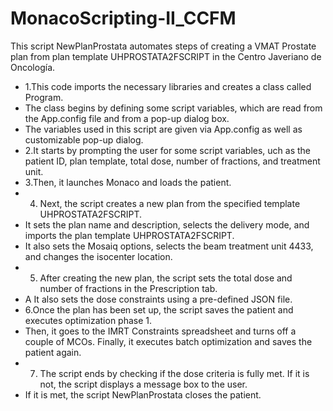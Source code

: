 # MonacoScripting-II_CCFM
This script NewPlanProstata automates steps of creating a VMAT Prostate plan from plan template UHPROSTATA2FSCRIPT in the Centro Javeriano de Oncología.
 * 1.This code imports the necessary libraries and creates a class called Program. 
 * The class begins by defining some script variables, which are read from the App.config file and from a pop-up dialog box.
 * The variables used in this script are given via App.config as well as customizable pop-up dialog.
 * 2.It starts by prompting the user for some script variables, uch as the patient ID, plan template, total dose, number of fractions, and treatment unit. 
 * 3.Then, it launches Monaco and loads the patient.
 * 4. Next, the script creates a new plan from the specified template UHPROSTATA2FSCRIPT. 
 * It sets the plan name and description, selects the delivery mode, and imports the plan template UHPROSTATA2FSCRIPT. 
 * It also sets the Mosaiq options, selects the beam treatment unit 4433, and changes the isocenter location.
 * 5. After creating the new plan, the script sets the total dose and number of fractions in the Prescription tab.
 * A It also sets the dose constraints using a pre-defined JSON file.
 * 6.Once the plan has been set up, the script saves the patient and executes optimization phase 1.
 * Then, it goes to the IMRT Constraints spreadsheet and turns off a couple of MCOs. Finally, it executes batch optimization and saves the patient again.
 * 7. The script ends by checking if the dose criteria is fully met. If it is not, the script displays a message box to the user. 
 * If it is met, the script  NewPlanProstata closes the patient. 
